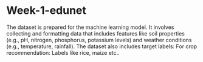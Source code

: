 # Week-1-edunet
 The dataset is prepared for the machine learning model. It involves collecting and formatting data that includes features like soil properties (e.g., pH, nitrogen, phosphorus, potassium levels) and weather conditions (e.g., temperature, rainfall). The dataset also includes target labels:  For crop recommendation: Labels like rice, maize etc..

